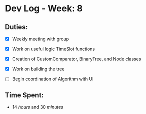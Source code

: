 # Dev Log - Week: 8
 
## Duties:
  - [X] Weekly meeting with group
  - [X] Work on useful logic TimeSlot functions 
  - [X] Creation of CustomComparator, BinaryTree, and Node classes
  - [X] Work on building the tree
  - [ ] Begin coordination of Algorithm with UI

 
## Time Spent: 
  * 14 _hours_ and 30 _minutes_
